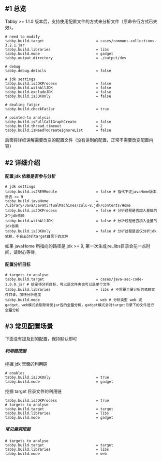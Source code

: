 ## #1 总览

Tabby >= 1.1.0 版本后，支持使用配置文件的方式来分析文件（原命令行方式已失效）。
```properties
# need to modify
tabby.build.target                        = cases/commons-collections-3.2.1.jar
tabby.build.libraries                     = libs
tabby.build.mode                          = gadget
tabby.output.directory                    = ./output/dev

# debug
tabby.debug.details                       = false

# jdk settings
tabby.build.isJDKProcess                  = false
tabby.build.withAllJDK                    = false
tabby.build.excludeJDK                    = false
tabby.build.isJDKOnly                     = false

# dealing fatjar
tabby.build.checkFatJar                   = true

# pointed-to analysis
tabby.build.isFullCallGraphCreate         = false
tabby.build.thread.timeout                = 2
tabby.build.isNeedToCreateIgnoreList      = false
```

后面将详细讲解需要改变的配置文件（没有讲到的配置，正常不需要改变配置内容）

## #2 详细介绍

#### 配置 jdk 依赖是否参与分析
```properties
# jdk settings
tabby.build.isJRE9Module                  = false # 指代下述javaHome版本是否 >= 9
tabby.build.javaHome                      = /Library/Java/JavaVirtualMachines/zulu-8.jdk/Contents/Home
tabby.build.isJDKProcess                  = false # 分析过程是否加入基础的2个jdk依赖
tabby.build.withAllJDK                    = false # 分析过程是否加入全量的jdk依赖
tabby.build.isJDKOnly                     = false # 分析过程是否仅分析jdk依赖，不会去分析target目录下的文件
```
如果 javaHome 所指向的路径是 jdk >= 9, 第一次生成jre_libs目录会花一点时间，请耐心等待。

#### 配置分析目标

```properties
# targets to analyse
tabby.build.target                        = cases/java-sec-code-1.0.0.jar # 给定待分析目标，可以是文件夹也可以是单个文件
tabby.build.libraries                     = libs # 不需要全量分析的依赖文件目录，加快分析速度
tabby.build.mode                          = web # 分析类型 web 或 gadget，web模式会剔除常见jar包的全量分析，gadget模式会对target目录下的文件进行全量分析
```

## #3 常见配置场景
下面没有提及到的配置，保持默认即可
##### 利用链挖掘
挖掘 jdk 里面的利用链
```properties
# enables
tabby.build.isJDKOnly                     = true
tabby.build.mode                          = gadget
```
挖掘 target 目录文件的利用链
```properties
tabby.build.isJDKProcess                  = true
# targets to analyse
tabby.build.target                        = target
tabby.build.libraries                     = libs
tabby.build.mode                          = gadget
```

##### 常见漏洞挖掘
```properties
# targets to analyse
tabby.build.target                        = target
tabby.build.libraries                     = libs
tabby.build.mode                          = web
```